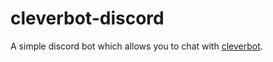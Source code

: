 # cleverbot-discord

A simple discord bot which allows you to chat with [cleverbot](https://cleverbot.com).
